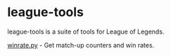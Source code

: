 # league-tools

league-tools is a suite of tools for League of Legends.

[winrate.py](winrate.py) - Get match-up counters and win rates.